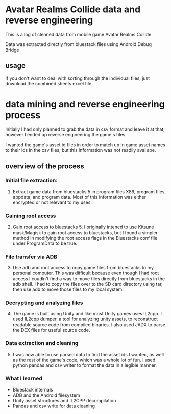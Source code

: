 # Avatar Realms Collide data and reverse engineering

This is a log of cleaned data from mobile game Avatar Realms Collide

Data was extracted directly from bluestack files using Android Debug Bridge

## usage

If you don't want to deal with sorting through the individual files, just download the combined sheets excel file

# data mining and reverse engineering process

Initially I had only planned to grab the data in csv format and leave it at that, however I ended up reverse engineering the game's files.

I wanted the game's asset id files in order to match up in game asset names to their ids in the csv files, but this information was not readily availabe.

## overview of the process

### Initial file extraction:
1. Extract game data from bluestacks 5 in program files X86, program files, appdata, and program data. Most of this information was either encrypted or not relevant to my uses.

### Gaining root access
2. Gain root access to bluestacks 5. I originally intened to use Kitsune mask/Magisk to gain root access to bluestacks, but I found a simpler method in modifying the root access flags in the Bluestacks conf file under ProgramData to be true.

### File transfer via ADB
3. Use adb and root access to copy game files from bluestacks to my personal computer. This was difficult because even though I had root access I coudln't find a way to move files directly from bluestacks in the adb shell. I had to copy the files over to the SD card directory using tar, then use adb to move those files to my local system.

### Decrypting and analyzing files
4. The game is built using Unity and like most Unity games uses IL2cpp. I used IL2cpp dumper, a tool for analyzing unity assets, to reconstruct readable source code from compiled binaries. I also used JADX to parse the DEX files for useful source code.

### Data extraction and cleaning
5. I was now able to use parsed data to find the asset ids I wanted, as well as the rest of the game's code, which was a whole lot of fun. I used python pandas and csv writer to format the data in a legible manner.

### What I learned
- Bluestack internals
- ADB and the Android filesystem
- Unity asset structures and IL2CPP decompilation
- Pandas and csv write for data cleaning

